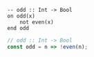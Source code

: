 ```applescript
-- odd :: Int -> Boolon odd(x)	not even(x)end odd
```

```js
// odd :: Int -> Bool
const odd = n => !even(n);
```